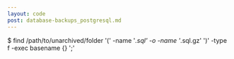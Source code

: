 ```yaml
---
layout: code
post: database-backups_postgresql.md
---
```



$ find /path/to/unarchived/folder '(' -name '*.sql' -o -name '*.sql.gz' ')' -type f -exec basename {} ';'    
